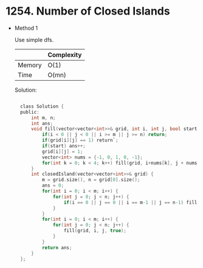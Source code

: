 # 1254. Number of Closed Islands

- Method 1

  Use simple dfs.

  |        | Complexity |
  | ------ | ---------- |
  | Memory | O(1)       |
  | Time   | O(mn)      |

  Solution:

  ```h

    class Solution {
    public:
        int m, n;
        int ans;
        void fill(vector<vector<int>>& grid, int i, int j, bool start = false) {
            if(i < 0 || j < 0 || i >= m || j >= n) return;
            if(grid[i][j] == 1) return`;
            if(start) ans++;
            grid[i][j] = 1;
            vector<int> nums = {-1, 0, 1, 0, -1};
            for(int k = 0; k < 4; k++) fill(grid, i+nums[k], j + nums[k+1]);
        }
        int closedIsland(vector<vector<int>>& grid) {
            m = grid.size(), n = grid[0].size();
            ans = 0;
            for(int i = 0; i < m; i++) {
                for(int j = 0; j < n; j++) {
                    if(i == 0 || j == 0 || i == m-1 || j == n-1) fill(grid, i, j);
                }
            }
            for(int i = 0; i < m; i++) {
                for(int j = 0; j < n; j++) {
                    fill(grid, i, j, true);
                }
            }
            return ans;
        }
    };

  ```

<!-- - Method 2

    This is another method.

    | |   Complexity  |
    | ----------- | ----------- |
    |  Memory     | O(n) |
    |      Time       |  O(n) |


    Solution:

    ``` h



    ```

- Additional Knowledge:

    Here are some additional knowledge.



<br> -->
